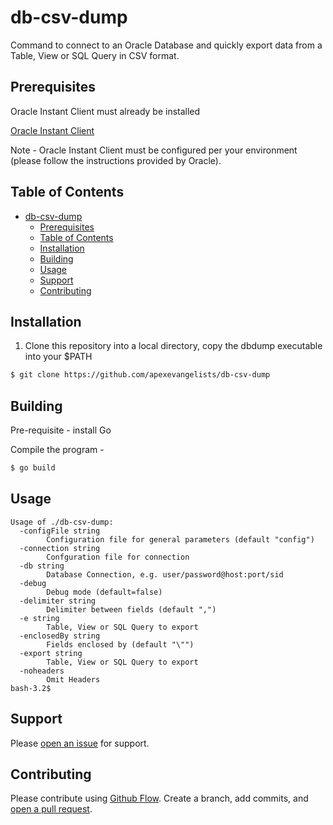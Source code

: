 # db-csv-dump

Command to connect to an Oracle Database and quickly export data from a Table, View or SQL Query in CSV format.

## Prerequisites

Oracle Instant Client must already be installed

[Oracle Instant Client](https://www.oracle.com/database/technologies/instant-client.html)

Note - Oracle Instant Client must be configured per your environment (please follow the instructions provided by Oracle).

## Table of Contents

- [db-csv-dump](#db-csv-dump)
  - [Prerequisites](#Prerequisites)
  - [Table of Contents](#Table-of-Contents)
  - [Installation](#Installation)
  - [Building](#Building)
  - [Usage](#Usage)
  - [Support](#Support)
  - [Contributing](#Contributing)

## Installation

1) Clone this repository into a local directory, copy the dbdump executable into your $PATH

```bash
$ git clone https://github.com/apexevangelists/db-csv-dump
```

## Building

Pre-requisite - install Go

Compile the program -

```bash
$ go build
```

## Usage

```bash-3.2$ ./db-csv-dump -h
Usage of ./db-csv-dump:
  -configFile string
        Configuration file for general parameters (default "config")
  -connection string
        Confguration file for connection
  -db string
        Database Connection, e.g. user/password@host:port/sid
  -debug
        Debug mode (default=false)
  -delimiter string
        Delimiter between fields (default ",")
  -e string
        Table, View or SQL Query to export
  -enclosedBy string
        Fields enclosed by (default "\"")
  -export string
        Table, View or SQL Query to export
  -noheaders
        Omit Headers
bash-3.2$
```

## Support

Please [open an issue](https://github.com/apexevangelists/db-csv-dump/issues/new) for support.

## Contributing

Please contribute using [Github Flow](https://guides.github.com/introduction/flow/). Create a branch, add commits, and [open a pull request](https://github.com/apexevangelists/db-csv-dump/compare).